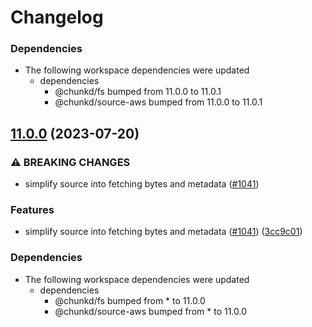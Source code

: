 # Changelog

### Dependencies

* The following workspace dependencies were updated
  * dependencies
    * @chunkd/fs bumped from 11.0.0 to 11.0.1
    * @chunkd/source-aws bumped from 11.0.0 to 11.0.1

## [11.0.0](https://github.com/blacha/chunkd/compare/fs-aws-v10.0.9...fs-aws-v11.0.0) (2023-07-20)


### ⚠ BREAKING CHANGES

* simplify source into fetching bytes and metadata ([#1041](https://github.com/blacha/chunkd/issues/1041))

### Features

* simplify source into fetching bytes and metadata ([#1041](https://github.com/blacha/chunkd/issues/1041)) ([3cc9c01](https://github.com/blacha/chunkd/commit/3cc9c0193ebb6b8c704e977f7552544c840e65dd))


### Dependencies

* The following workspace dependencies were updated
  * dependencies
    * @chunkd/fs bumped from * to 11.0.0
    * @chunkd/source-aws bumped from * to 11.0.0
